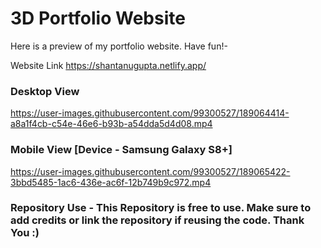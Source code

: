 
<h1> 3D Portfolio Website </h1>

Here is a preview of my portfolio website. Have fun!-



Website Link https://shantanugupta.netlify.app/

<h3> Desktop View </h3>




https://user-images.githubusercontent.com/99300527/189064414-a8a1f4cb-c54e-46e6-b93b-a54dda5d4d08.mp4


<h3> Mobile View [Device - Samsung Galaxy S8+] </h3>




https://user-images.githubusercontent.com/99300527/189065422-3bbd5485-1ac6-436e-ac6f-12b749b9c972.mp4


<H3>Repository Use - This Repository is free to use. Make sure to add credits or link the repository if reusing the code. Thank You  :) </H3>
